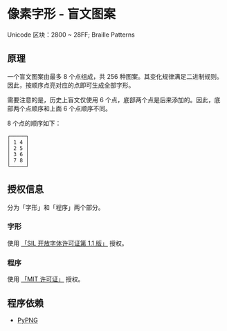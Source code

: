 # 像素字形 - 盲文图案

Unicode 区块：2800 ~ 28FF; Braille Patterns

## 原理

一个盲文图案由最多 8 个点组成，共 256 种图案。其变化规律满足二进制规则。因此，按顺序点亮对应的点即可生成全部字形。

需要注意的是，历史上盲文仅使用 6 个点，底部两个点是后来添加的。因此，底部两个点顺序和上面 6 个点顺序不同。

8 个点的顺序如下：

```text
┌─────┐
│ 1 4 │
│ 2 5 │
│ 3 6 │
│ 7 8 │
└─────┘
```

## 授权信息

分为「字形」和「程序」两个部分。

### 字形

使用 [「SIL 开放字体许可证第 1.1 版」](LICENSE-OFL) 授权。

### 程序

使用 [「MIT 许可证」](LICENSE-MIT) 授权。

## 程序依赖

- [PyPNG](https://gitlab.com/drj11/pypng)
